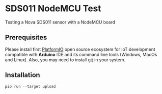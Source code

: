 # SDS011 NodeMCU Test

Testing a Nova SDS011 sensor with a NodeMCU board

## Prerequisites

Please install first [PlatformIO](http://platformio.org/) open source ecosystem for IoT development compatible with **Arduino** IDE and its command line tools (Windows, MacOs and Linux). Also, you may need to install [git](http://git-scm.com/) in your system.

## Installation

```java
pio run --target upload
```


